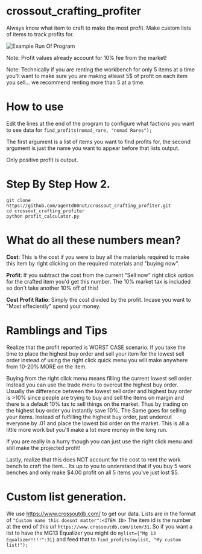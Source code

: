 # crossout_crafting_profiter
Always know what item to craft to make the most profit.
Make custom lists of items to track profits for.

![Example Run Of Program](/imgs/Capture.PNG?raw=true "Example Run")


Note: Profit values already account for 10% fee from the market!

Note: Technically if you are renting the workbench for only 5 items at a time you'll want to make sure you are making atleast 5$ of profit on each item you sell... we recommend renting more than 5 at a time.

# How to use

Edit the lines at the end of the program to configure what factions you want to see data for `find_profits(nomad_rare, "nomad Rares");`

The first argument is a list of items you want to find profits for, the second argument is just the name you want to appear before that lists output.

Only positive profit is output.

# Step By Step How 2.

``` 
git clone https://github.com/agentd00nut/crossout_crafting_profiter.git
cd crossout_crafting_profiter
python profit_calculator.py
```

# What do all these numbers mean?

**Cost**: This is the cost if you were to buy all the materials required to make this item by right clicking on the required materials and "buying now".

**Profit**: If you subtract the cost from the current "Sell now" right click option for the crafted item you'd get this number.  The 10% market tax is included so don't take another 10% off of this!

**Cost Profit Ratio**:  Simply the cost divided by the profit.  Incase you want to "Most effeciently" spend your money.

# Ramblings and Tips
Realize that the profit reported is WORST CASE scenario.  If you take the time to place the highest buy order and sell your item for the lowest sell order instead of using the right click quick menu you will make anywhere from 10-20% MORE on the item.

Buying from the right click menu means filling the current lowest sell order.  Instead you can use the trade menu to overcut the highest buy order.  Usually the difference between the lowest sell order and highest buy order is >10% since people are trying to buy and sell the items on margin and there is a default 10% tax to sell things on the market.  Thus by trading on the highest buy order you instantly save 10%.
The Same goes for selling your items.  Instead of fulfilling the highest buy order, just undercut everyone by .01 and place the lowest bid order on the market.
This is all a little more work but you'll make a lot more money in the long run.

If you are really in a hurry though you can just use the right click menu and still make the projected profit!

Lastly, realize that this does NOT account for the cost to rent the work bench to craft the item... Its up to you to understand that if you buy 5 work benches and only make $4.00 profit on all 5 items you've just lost $5.


# Custom list generation.

We use https://www.crossoutdb.com/ to get our data.
Lists are in the format of `"Custom name this doesnt matter":<ITEM ID>`  The item id is the number at the end of this url `https://www.crossoutdb.com/item/31`.
So if you want a list to have the MG13 Equalizer you might do `mylist={"Mg 13 Equalizer!!!!":31}` and feed that to `find_profits(mylist, "My custom list!");`


